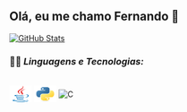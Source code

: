 ## Olá, eu me chamo Fernando 👋

[![GitHub Stats](https://github-readme-stats.vercel.app/api?username=FernandoSantos-0&show_icons=true&theme=tokyonight)](https://github.com/FernandoSantos-0)

### 👨‍💻 _Linguagens e Tecnologias:_
<div style="display: inline-block"><br>
  <img align="center" alt="Java" height="30" width="40" src="https://raw.githubusercontent.com/devicons/devicon/master/icons/java/java-original.svg" title="Java">
  <img align="center" alt="Python" height="30" width="40" src="https://raw.githubusercontent.com/devicons/devicon/master/icons/python/python-original.svg" title="Python">
  <img align="center" alt="C" height="30" width="40" src="https://cdn.jsdelivr.net/gh/devicons/devicon/icons/c/c-original.svg" title="C">
</div>

<br>

